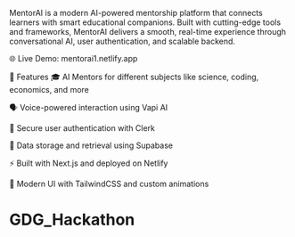 MentorAI is a modern AI-powered mentorship platform that connects learners with smart educational companions. Built with cutting-edge tools and frameworks, MentorAI delivers a smooth, real-time experience through conversational AI, user authentication, and scalable backend.

🌐 Live Demo: mentorai1.netlify.app

🚀 Features
🎓 AI Mentors for different subjects like science, coding, economics, and more

🗣️ Voice-powered interaction using Vapi AI

🔐 Secure user authentication with Clerk

💾 Data storage and retrieval using Supabase

⚡ Built with Next.js and deployed on Netlify

🎨 Modern UI with TailwindCSS and custom animations

# GDG_Hackathon
